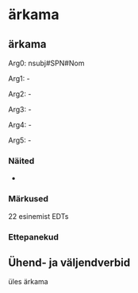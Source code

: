 # ärkama

## ärkama

Arg0: nsubj#SPN#Nom

Arg1: -

Arg2: -

Arg3: -

Arg4: -

Arg5: -

### Näited 

* 

### Märkused

22 esinemist EDTs

### Ettepanekud


## Ühend- ja väljendverbid
üles ärkama
